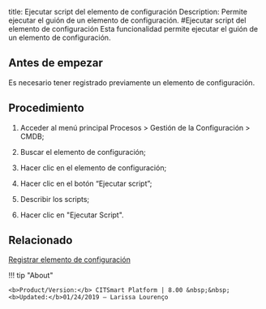 title:  Ejecutar script del elemento de configuración
Description: Permite ejecutar el guión de un elemento de configuración. 
#Ejecutar script del elemento de configuración
Esta funcionalidad permite ejecutar el guión de un elemento de configuración.

Antes de empezar
----------------

Es necesario tener registrado previamente un elemento de configuración.

Procedimiento
-------------

1.  Acceder al menú principal Procesos \> Gestión de la Configuración \> CMDB;

2.  Buscar el elemento de configuración;

3.  Hacer clic en el elemento de configuración;

4.  Hacer clic en el botón “Ejecutar script”;

5.  Describir los scripts;

6.  Hacer clic en "Ejecutar Script".

Relacionado
----------------

[Registrar elemento de configuración](/es-es/citsmart-platform-8/processes/configuration/use/register-CI.html)

!!! tip "About"

    <b>Product/Version:</b> CITSmart Platform | 8.00 &nbsp;&nbsp;
    <b>Updated:</b>01/24/2019 – Larissa Lourenço
